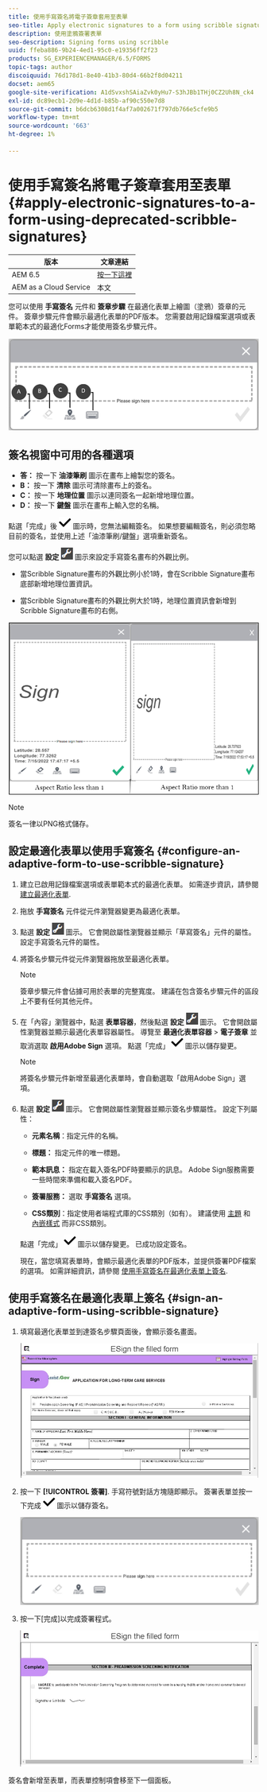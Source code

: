 ```yaml
---
title: 使用手寫簽名將電子簽章套用至表單
seo-title: Apply electronic signatures to a form using scribble signatures
description: 使用塗鴉簽署表單
seo-description: Signing forms using scribble
uuid: ffeba886-9b24-4ed1-95c0-e19356ff2f23
products: SG_EXPERIENCEMANAGER/6.5/FORMS
topic-tags: author
discoiquuid: 76d178d1-8e40-41b3-80d4-66b2f8d04211
docset: aem65
google-site-verification: A1dSvxshSAiaZvk0yHu7-S3hJBb1THj0CZ2Uh8N_ck4
exl-id: dc89ecb1-2d9e-4d1d-b85b-af90c550e7d8
source-git-commit: b6dcb6308d1f4af7a002671f797db766e5cfe9b5
workflow-type: tm+mt
source-wordcount: '663'
ht-degree: 1%

---
```


# 使用手寫簽名將電子簽章套用至表單{#apply-electronic-signatures-to-a-form-using-deprecated-scribble-signatures}

| 版本 | 文章連結 |
| -------- | ---------------------------- |
| AEM 6.5 | [按一下這裡](https://experienceleague.adobe.com/docs/experience-manager-65/forms/adaptive-forms-basic-authoring/signing-forms-using-scribble.html) |
| AEM as a Cloud Service  | 本文 |


您可以使用 **手寫簽名** 元件和 **簽章步驟** 在最適化表單上繪圖（塗鴉）簽章的元件。 簽章步驟元件會顯示最適化表單的PDF版本。 您需要啟用記錄檔案選項或表單範本式的最適化Forms才能使用簽名步驟元件。

![塗鴉符號對話方塊](assets/scribble-signature.png)

## 簽名視窗中可用的各種選項

* **答：** 按一下 **油漆筆刷** 圖示在畫布上繪製您的簽名。
* **B：** 按一下 **清除** 圖示可清除畫布上的簽名。
* **C：** 按一下 **地理位置** 圖示以連同簽名一起新增地理位置。
* **D：** 按一下 **鍵盤** 圖示在畫布上輸入您的名稱。

點選「完成」後 ![aem_forms_save](assets/aem_forms_save.png) 圖示時，您無法編輯簽名。 如果想要編輯簽名，則必須忽略目前的簽名，並使用上述「油漆筆刷/鍵盤」選項重新簽名。

您可以點選 **設定** ![設定圖示](assets/configure.png) 圖示來設定手寫簽名畫布的外觀比例。
* 當Scribble Signature畫布的外觀比例小於1時，會在Scribble Signature畫布底部新增地理位置資訊。


* 當Scribble Signature畫布的外觀比例大於1時，地理位置資訊會新增到Scribble Signature畫布的右側。


![塗鴉簽名 — bottom](assets/scribble-signature-aspectratio.PNG)



>[!NOTE]
>
>簽名一律以PNG格式儲存。
>

## 設定最適化表單以使用手寫簽名 {#configure-an-adaptive-form-to-use-scribble-signature}

1. 建立已啟用記錄檔案選項或表單範本式的最適化表單。 如需逐步資訊，請參閱 [建立最適化表單](creating-adaptive-form.md).
1. 拖放 **手寫簽名** 元件從元件瀏覽器變更為最適化表單。
1. 點選 **設定** ![設定](assets/configure.png) 圖示。 它會開啟屬性瀏覽器並顯示「草寫簽名」元件的屬性。 設定手寫簽名元件的屬性。
1. 將簽名步驟元件從元件瀏覽器拖放至最適化表單。

   >[!NOTE]
   >
   >簽章步驟元件會佔據可用於表單的完整寬度。 建議在包含簽名步驟元件的區段上不要有任何其他元件。

1. 在「內容」瀏覽器中，點選 **表單容器**，然後點選 **設定** ![設定圖示](assets/configure.png) 圖示。 它會開啟屬性瀏覽器並顯示最適化表單容器屬性。 導覽至 **最適化表單容器** > **電子簽章** 並取消選取 **啟用Adobe Sign** 選項。 點選「完成」 ![aem_forms_save](assets/aem_forms_save.png) 圖示以儲存變更。

   >[!NOTE]
   >
   >將簽名步驟元件新增至最適化表單時，會自動選取「啟用Adobe Sign」選項。

1. 點選 **設定** ![設定](assets/configure.png) 圖示。 它會開啟屬性瀏覽器並顯示簽名步驟屬性。 設定下列屬性：

   * **元素名稱**：指定元件的名稱。

   * **標題：** 指定元件的唯一標題。
   * **範本訊息：** 指定在載入簽名PDF時要顯示的訊息。 Adobe Sign服務需要一些時間來準備和載入簽名PDF。
   * **簽署服務：** 選取 **手寫簽名** 選項。

   * **CSS類別**：指定使用者端程式庫的CSS類別（如有）。 建議使用 [主題](themes.md) 和 [內嵌樣式](inline-style-adaptive-forms.md) 而非CSS類別。

   點選「完成」 ![aem_forms_save](assets/aem_forms_save.png) 圖示以儲存變更。 已成功設定簽名。

   現在，當您填寫表單時，會顯示最適化表單的PDF版本，並提供簽署PDF檔案的選項。 如需詳細資訊，請參閱 [使用手寫簽名在最適化表單上簽名](signing-forms-using-scribble.md#sign-an-adaptive-form-using-scribble-signature).

## 使用手寫簽名在最適化表單上簽名 {#sign-an-adaptive-form-using-scribble-signature}

1. 填寫最適化表單並到達簽名步驟頁面後，會顯示簽名畫面。

   ![EchoSign頁面的簽名畫面](assets/esignscribblesign.jpg)

1. 按一下 **[!UICONTROL 簽署]**. 手寫符號對話方塊隨即顯示。 簽署表單並按一下完成 ![aem_forms_save](assets/aem_forms_save.png) 圖示以儲存簽名。

   ![塗鴉符號對話方塊](assets/scribblewidget.png)

1. 按一下[完成]以完成簽署程式。

   ![完成簽署程式](assets/scribblecomplete.jpg)

簽名會新增至表單，而表單控制項會移至下一個面板。

